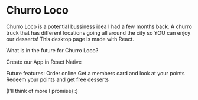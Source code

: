 # Churro Loco

Churro Loco is a potential bussiness idea I had a few months back. A churro truck that has different locations going all around the city so YOU can enjoy our desserts! This desktop page is made with React.

What is in the future for Churro Loco?

Create our App in React Native

Future features:
Order online
Get a members card and look at your points 
Redeem your points and get free desserts 

(I'll think of more I promise) :)
